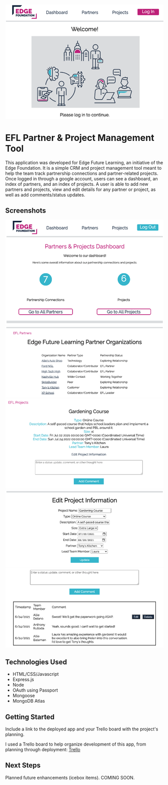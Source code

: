 ![efl home](public/images/eflhomepage.png)

# EFL Partner & Project Management Tool
This application was developed for Edge Future Learning, an initiative of the Edge Foundation. It is a simple CRM and project management tool meant to help the team track partnership connections and partner-related projects. Once logged in through a google account, users can see a dashboard, an index of partners, and an index of projects. A user is able to add new partners and projects, view and edit details for any partner or project, as well as add comments/status updates.

## Screenshots
![efl dashboard](public/images/efldashboard.png) 
![efl partner index](public/images/eflpartnerlist.png)
![efl project show](public/images/eflprojectshow.png)
![efl project edit](public/images/eflprojectedit.png)
![efl comments](public/images/eflcomments.png)

## Technologies Used
* HTML/CSS/Javascript
* Express.js
* Node
* OAuth using Passport
* Mongoose
* MongoDB Atlas

## Getting Started
Include a link to the deployed app and your Trello board with the project's planning.

I used a Trello board to help organize development of this app, from planning through deployment: [Trello](https://trello.com/b/6TJzzlFa/sei-project-2)

## Next Steps
Planned future enhancements (icebox items). COMING SOON.
